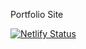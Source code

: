 Portfolio Site

[![Netlify Status](https://api.netlify.com/api/v1/badges/de7326b8-11c2-48b5-86f2-fed9b37ae35f/deploy-status)](https://app.netlify.com/sites/tapanchudasama/deploys)
